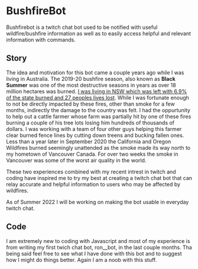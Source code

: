 # BushfireBot
Bushfirebot is a twitch chat bot used to be notified with useful wildfire/bushfire information as well as to easily access helpful and relevant information with commands. 

## Story 
The idea and motivation for this bot came a couple years ago while I was living in Australia. The 2019-20 bushfire season, also known as **Black Summer** was one of the most destructive seasons in years as over 18 million hectares was burned. [I was living in NSW which was left with 6.9% of the state burned and 27 peoples lives lost](https://www.rfs.nsw.gov.au/__data/assets/pdf_file/0007/174823/Bush-Fire-Bulletin-Vol-42-No1.pdf). While I was fortunate enough to not be directly impacted by these fires, other than smoke for a few months, indirectly the damage to the country was felt. I had the oppurtunity to help out a cattle farmer whose farm was partially hit by one of these fires burning a couple of his tree lots losing him hundreds of thousands of dollars. I was working with a team of four other guys helping this farmer clear burned fence lines by cutting down treens and bucking fallen ones. Less than a year later in September 2020 the California and Oregon Wildfires burned seemingly unattended as the smoke made its way north to my hometown of Vancouver Canada. For over two weeks the smoke in Vancouver was some of the worst air quality in the world. 

These two experiences combined with my recent intrest in twitch and coding have inspired me to try my best at creating a twitch chat bot that can relay accurate and helpful information to users who may be affected by wildfires. 

As of Summer 2022 I will be working on making the bot usable in everyday twitch chat. 

## Code
I am extremely new to coding with Javascript and most of my experience is from writing my first twich chat bot, ron__bot, in the last couple months. Tha being said feel free to see what I have done with this bot and to suggest how I might do things better. Again I am a noob with this stuff.
